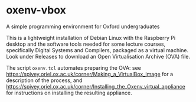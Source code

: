 # oxenv-vbox
A simple programming environment for Oxford undergraduates

This is a lightweight installation of Debian Linux with the Raspberry
Pi desktop and the software tools needed for some lecture courses,
specifically Digital Systems and Compilers, packaged as a virtual
machine.  Look under Releases to download an Open Virtualisation
Archive (OVA) file.

The script `oxenv.tcl` automates preparing the OVA: see
https://spivey.oriel.ox.ac.uk/corner/Making_a_VirtualBox_image for a
description of the process, and
https://spivey.oriel.ox.ac.uk/corner/Installing_the_Oxenv_virtual_appliance
for instructions on installing the resulting appliance.
